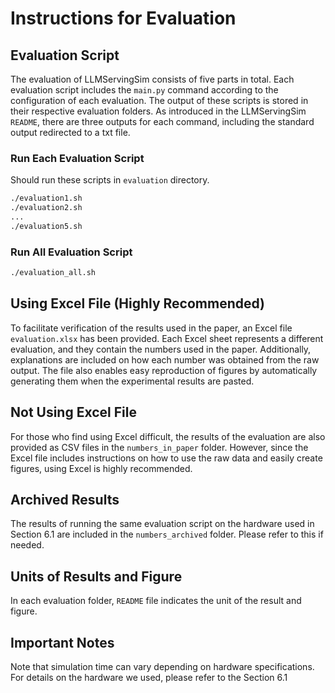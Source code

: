 # Instructions for Evaluation

## Evaluation Script
The evaluation of LLMServingSim consists of five parts in total. 
Each evaluation script includes the `main.py` command according to the configuration of each evaluation. 
The output of these scripts is stored in their respective evaluation folders. 
As introduced in the LLMServingSim `README`, there are three outputs for each command, including the standard output redirected to a txt file.

### Run Each Evaluation Script
Should run these scripts in `evaluation` directory.

```bash
./evaluation1.sh
./evaluation2.sh
...
./evaluation5.sh
```

### Run All Evaluation Script

```bash
./evaluation_all.sh
```

## Using Excel File (Highly Recommended)
To facilitate verification of the results used in the paper, an Excel file `evaluation.xlsx` has been provided. 
Each Excel sheet represents a different evaluation, and they contain the numbers used in the paper. 
Additionally, explanations are included on how each number was obtained from the raw output.
The file also enables easy reproduction of figures by automatically generating them when the experimental results are pasted.

## Not Using Excel File
For those who find using Excel difficult, the results of the evaluation are also provided as CSV files in the `numbers_in_paper` folder.
However, since the Excel file includes instructions on how to use the raw data and easily create figures, using Excel is highly recommended.

## Archived Results
The results of running the same evaluation script on the hardware used in Section 6.1 are included in the `numbers_archived` folder. 
Please refer to this if needed.

## Units of Results and Figure
In each evaluation folder, `README` file indicates the unit of the result and figure.

## Important Notes
Note that simulation time can vary depending on hardware specifications. For details on the hardware we used, please refer to the Section 6.1
